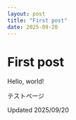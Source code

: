 ```yaml
---
layout: post
title: "First post"
date: 2025-09-20
---
```


# First post

Hello, world!

テストページ

Updated 2025/09/20
